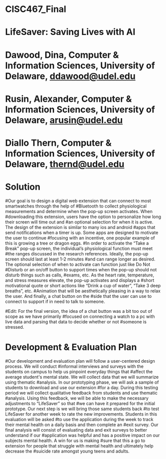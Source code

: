 # CISC467_Final

# LifeSaver: Saving Lives with AI

# Dawood, Dina, Computer & Information Sciences, University of Delaware, ddawood@udel.edu
# Rusin, Alexander, Computer & Information Sciences, University of Delaware, arusin@udel.edu
# Diallo Thern, Computer & Information Sciences, University of Delaware, thernd@udel.edu

# Solution
#Our goal is to design a digital web extension that can connect to most smartwatches through the help of
#Bluetooth to collect physiological measurements and determine when the pop-up screen activates. When
#downloading this extension, users have the option to personalize how long their screen will time out and
#an optional selection for when it is active. The design of the extension is similar to many ios and android
#apps that send notifications when a timer is up. Some apps are designed to motivate the user to continue
#focusing with an incentive, one popular example of this is growing a tree or dragon eggs.
#In order to activate the “Take a Break” pop-up screen, the individual’s physiological function must meet
#the ranges discussed in the research references. Ideally, the pop-up screen should last at least 1-2 minutes
#and can range longer as desired. The optional selection of when to activate can function just like Do Not
#Disturb or an on/off button to support times when the pop-up should not disturb things such as calls,
#exams, etc. As the heart rate, temperature, and stress measures elevate, the pop-up activates and displays a
#short motivational quote or short actions like “Drink a cup of water”, “Take 3 deep breaths”, etc.
#Animation that will be aesthetically pleasing in a way to relax the user. And finally, a chat button on the
#side that the user can use to connect to support if in need to talk to someone.

#Edit: For the final version, the idea of a chat button was a bit too out of scope as we have primarily
#focused on connecting a watch to a pc with live data and parsing that data to decide whether or not
#someone is stressed.

# Development & Evaluation Plan
#Our development and evaluation plan will follow a user-centered design process. We will conduct
#informal interviews and surveys with the students on campus to help us pinpoint everyday things that
#affect the average student's mental state. We will collect data that we will summarize using thematic
#analysis. In our prototyping phase, we will ask a sample of students to download and use our extension
#for a day. During this testing period we will collect qualitative feedback from students and use thematic
#analysis. Using this feedback, we will be able to make the necessary adjustments to “LifeSaver” so that
#we can have it prepared for the initial prototype. Our next step is we will bring those same students back
#to test LifeSaver for another week to rate the new improvements. Students in this evaluation will be asked
#to use the application during the week to track their mental health on a daily basis and then complete an
#exit survey. Our final analysis will consist of evaluating data and exit surveys to better understand if our
#application was helpful and has a positive impact on our subjects mental health. A win for us is making
#sure that this a go to extension for people that struggle with mental health and ultimately help decrease the
#suicide rate amongst young teens and adults.
